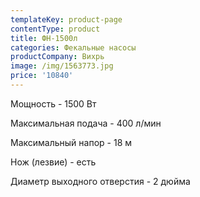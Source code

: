 ```yaml
---
templateKey: product-page
contentType: product
title: ФН-1500л
categories: Фекальные насосы
productCompany: Вихрь
image: /img/1563773.jpg
price: '10840'
---
```

Мощность - 1500 Вт

Максимальная подача - 400 л/мин

Максимальный напор - 18 м

Нож (лезвие) - есть

Диаметр выходного отверстия - 2 дюйма
